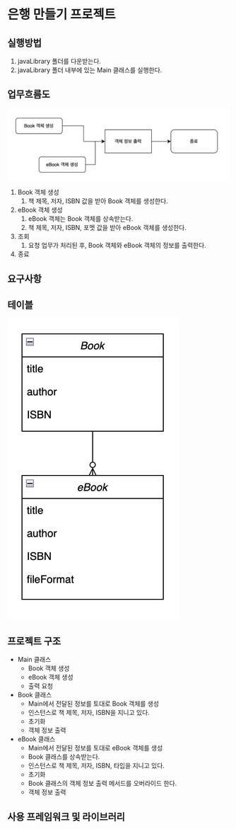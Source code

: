 # 은행 만들기 프로젝트

## 실행방법

1. javaLibrary 폴더를 다운받는다.
2. javaLibrary 폴더 내부에 있는 Main 클래스를 실행한다.

## 업무흐름도
![javaLibrary업무흐름도.png](javaLibrary%EC%97%85%EB%AC%B4%ED%9D%90%EB%A6%84%EB%8F%84.png)

1. Book 객체 생성
    1. 책 제목, 저자, ISBN 값을 받아 Book 객체를 생성한다.
2. eBook 객체 생성
    1. eBook 객체는 Book 객체를 상속받는다.
    2. 책 제목, 저자, ISBN, 포멧 값을 받아 eBook 객체를 생성한다. 
3. 조회
    1. 요청 업무가 처리된 후, Book 객체와 eBook 객체의 정보를 출력한다.
4. 종료

## 요구사항

## 테이블
![javaLibraryTable.png](javaLibraryTable.png)

## 프로젝트 구조
- Main 클래스
    - Book 객체 생성
    - eBook 객체 생성
    - 출력 요청
- Book 클래스
    - Main에서 전달된 정보를 토대로 Book 객체를 생성
    - 인스턴스로 책 제목, 저자, ISBN을 지니고 있다.
    - 초기화
    - 객체 정보 출력
- eBook 클래스
    - Main에서 전달된 정보를 토대로 eBook 객체를 생성
    - Book 클래스를 상속받는다.
    - 인스턴스로 책 제목, 저자, ISBN, 타입을 지니고 있다.
    - 초기화
    - Book 클래스의 객체 정보 출력 메서드를 오버라이드 한다.
    - 객체 정보 출력

## 사용 프레임워크 및 라이브러리
